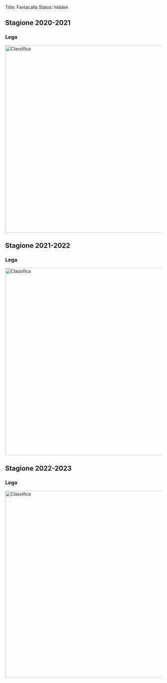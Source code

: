 Title: Fantacalla
Status: hidden

## Stagione 2020-2021

### Lega

<img src="{static}/images/fantacalla/20202021_lega.jpg" alt="Classifica" width="600">


## Stagione 2021-2022

### Lega

<img src="{static}/images/fantacalla/20212022_lega.jpg" alt="Classifica" width="600">

## Stagione 2022-2023

### Lega

<img src="{static}/images/fantacalla/20222023_lega.jpg" alt="Classifica" width="600">
